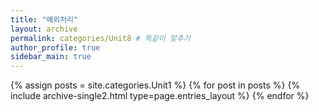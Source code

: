 ```yaml
---
title: "예외처리"
layout: archive
permalink: categories/Unit8 # 똑같이 맞추기
author_profile: true
sidebar_main: true
---
```




{% assign posts = site.categories.Unit1 %}
{% for post in posts %} {% include archive-single2.html type=page.entries_layout %} {% endfor %}